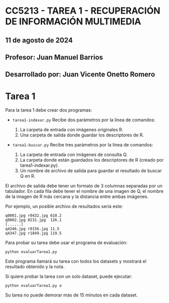 # CC5213 - TAREA 1 - RECUPERACIÓN DE INFORMACIÓN MULTIMEDIA
## 11 de agosto de 2024
## Profesor: Juan Manuel Barrios
## Desarrollado  por: Juan Vicente Onetto Romero

# Tarea 1

Para la tarea 1 debe crear dos programas:

* `tarea1-indexar.py`
  Recibe dos parámetros por la línea de comandos:
    1. La carpeta de entrada con imágenes originales R.
    2. Una carpeta de salida donde guardar los descriptores de R.

* `tarea1-buscar.py`
  Recibe tres parámetros por la línea de comandos:
    1. La carpeta de entrada con imágenes de consulta Q.
    2. La carpeta donde están guardados los descriptores de R (creado por tarea1-indexar.py).
    3. Un nombre de archivo de salida para guardar el resultado de buscar Q en R.

El archivo de salida debe tener un formato de 3 columnas separadas por un tabulador. En cada
fila debe tener el nombre de una imagen de Q, el nombre de la imagen de R más cercana y la
distancia entre ambas imágenes.

Por ejemplo, un posible archivo de resultados sería este:

```
q0001.jpg r0432.jpg 610.2
q0002.jpg 0231.jpg  126.1
[......]
q4346.jpg r0156.jpg 11.5
q4347.jpg r1849.jpg 119.5
```

Para probar su tarea debe usar el programa de evaluación:

`python evaluarTarea1.py`

Este programa llamará su tarea con todos los datasets y mostrará el resultado obtenido y la nota.

Si quiere probar la tarea con un solo dataset, puede ejecutar:

`python evaluarTarea1.py a`

Su tarea no puede demorar más de 15 minutos en cada dataset.
